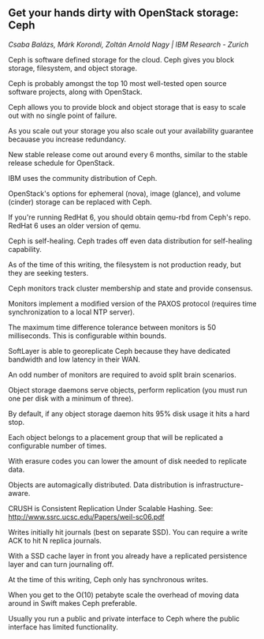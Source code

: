## Get your hands dirty with OpenStack storage: Ceph
_Csaba Balázs, Márk Korondi, Zoltán Arnold Nagy | IBM Research - Zurich_

Ceph is software defined storage for the cloud. Ceph gives you block storage, filesystem, and object storage.

Ceph is probably amongst the top 10 most well-tested open source software projects, along with OpenStack.

Ceph allows you to provide block and object storage that is easy to scale out with no single point of failure.

As you scale out your storage you also scale out your availability guarantee becauase you increase redundancy.

New stable release come out around every 6 months, similar to the stable release schedule for OpenStack.

IBM uses the community distribution of Ceph.

OpenStack's options for ephemeral (nova), image (glance), and volume (cinder) storage can be replaced with Ceph.

If you're running RedHat 6, you should obtain qemu-rbd from Ceph's repo. RedHat 6 uses an older version of qemu.

Ceph is self-healing. Ceph trades off even data distribution for self-healing capability.

As of the time of this writing, the filesystem is not production ready, but they are seeking testers.

Ceph monitors track cluster membership and state and provide consensus.

Monitors implement a modified version of the PAXOS protocol (requires time synchronization to a local NTP server).

The maximum time difference tolerance between monitors is 50 milliseconds. This is configurable within bounds.

SoftLayer is able to georeplicate Ceph because they have dedicated bandwidth and low latency in their WAN.

An odd number of monitors are required to avoid split brain scenarios.

Object storage daemons serve objects, perform replication (you must run one per disk with a minimum of three).

By default, if any object storage daemon hits 95% disk usage it hits a hard stop.

Each object belongs to a placement group that will be replicated a configurable number of times.

With erasure codes you can lower the amount of disk needed to replicate data.

Objects are automagically distributed. Data distribution is infrastructure-aware.

CRUSH is Consistent Replication Under Scalable Hashing. See: http://www.ssrc.ucsc.edu/Papers/weil-sc06.pdf

Writes initially hit journals (best on separate SSD). You can require a write ACK to hit N replica journals.

With a SSD cache layer in front you already have a replicated persistence layer and can turn journaling off.

At the time of this writing, Ceph only has synchronous writes.

When you get to the O(10) petabyte scale the overhead of moving data around in Swift makes Ceph preferable.

Usually you run a public and private interface to Ceph where the public interface has limited functionality.
